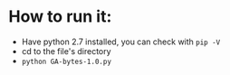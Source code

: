 # How to run it:
* Have python 2.7 installed, you can check with `pip -V`
* cd to the file's directory
* `python GA-bytes-1.0.py`

